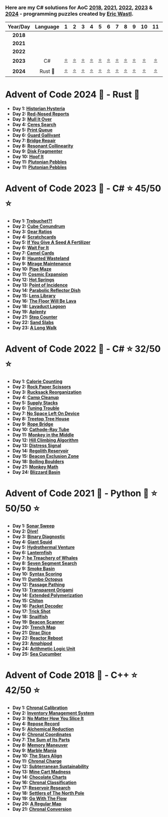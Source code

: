 ### Here are my C# solutions for AoC [2018](https://adventofcode.com/2018/), [2021](https://adventofcode.com/2021/), [2022](https://adventofcode.com/2022/), [2023](https://adventofcode.com/2023/) & [2024](https://adventofcode.com/2024/) - programming puzzles created by [Eric Wastl](http://was.tl/).

| Year/Day | Language    |      1     |      2     |      3     |      4     |      5     |      6     |      7     |      8     |      9     |     10     |     11     |     12     |     13     |     14     |     15     |     16     |     17     |     18     |     19     |     20     |     21     |     22     |     23     |     24     |     25     |
|:--------:|:-----------:|:----------:|:----------:|:----------:|:----------:|:----------:|:----------:|:----------:|:----------:|:----------:|:----------:|:----------:|:----------:|:----------:|:----------:|:----------:|:----------:|:----------:|:----------:|:----------:|:----------:|:----------:|:----------:|:----------:|:----------:|:----------:|
| **2018** |             |            |            |            |            |            |            |            |            |            |            |            |            |            |            |            |            |            |            |            |            |            |            |            |            |            |
| **2021** |             |            |            |            |            |            |            |            |            |            |            |            |            |            |            |            |            |            |            |            |            |            |            |            |            |            |
| **2022** |             |            |            |            |            |            |            |            |            |            |            |            |            |            |            |            |            |            |            |            |            |            |            |            |            |            |
| **2023** | C#          |[:star:][f1]|[:star:][f2]|[:star:][f3]|[:star:][f4]|[:star:][f5]|[:star:][f6]|[:star:][f7]|[:star:][f8]|[:star:][f9]|[:star:][fa]|[:star:][fb]|[:star:][fc]|[:star:][fd]|[:star:][fe]|[:star:][ff]|[:star:][fg]|            |[:star:][fi]|[:star:][fj]|            |[:star:][fl]|[:star:][fm]|[:star:][fn]|            |            |
| **2024** | Rust :crab: |[:star:][g1]|[:star:][g2]|[:star:][g3]|[:star:][g4]|[:star:][g5]|[:star:][g6]|[:star:][g7]|[:star:][g8]|[:star:][g9]|[:star:][ga]|[:star:][gb]|[:star:][gc]|            |            |            |            |            |            |            |            |            |            |            |            |            |

# Advent of Code 2024 :christmas_tree: - Rust :crab:

- **Day 1: [Historian Hysteria][g1]**
- **Day 2: [Red-Nosed Reports][g2]**
- **Day 3: [Mull It Over][g3]**
- **Day 4: [Ceres Search][g4]**
- **Day 5: [Print Queue][g5]**
- **Day 6: [Guard Gallivant][g6]**
- **Day 7: [Bridge Repair][g7]**
- **Day 8: [Resonant Collinearity][g8]**
- **Day 9: [Disk Fragmenter][g9]**
- **Day 10: [Hoof It][ga]**
- **Day 11: [Plutonian Pebbles][gb]**
- **Day 11: [Plutonian Pebbles][gc]**

[g1]: advent-of-code-2024/src/day_01.rs
[g2]: advent-of-code-2024/src/day_02.rs
[g3]: advent-of-code-2024/src/day_03.rs
[g4]: advent-of-code-2024/src/day_04.rs
[g5]: advent-of-code-2024/src/day_05.rs
[g6]: advent-of-code-2024/src/day_06.rs
[g7]: advent-of-code-2024/src/day_07.rs
[g8]: advent-of-code-2024/src/day_08.rs
[g9]: advent-of-code-2024/src/day_09.rs
[ga]: advent-of-code-2024/src/day_10.rs
[gb]: advent-of-code-2024/src/day_11.rs
[gc]: advent-of-code-2024/src/day_12.rs

# Advent of Code 2023 :christmas_tree: - C# :star: 45/50 :star:

- **Day 1: [Trebuchet?!](advent-of-code-2023/advent-of-code-2023/Solutions/Day_01.cs)**
- **Day 2: [Cube Conundrum](advent-of-code-2023/advent-of-code-2023/Solutions/Day_02.cs)**
- **Day 3: [Gear Ratios](advent-of-code-2023/advent-of-code-2023/Solutions/Day_03.cs)**
- **Day 4: [Scratchcards](advent-of-code-2023/advent-of-code-2023/Solutions/Day_04.cs)**
- **Day 5: [If You Give A Seed A Fertilizer](advent-of-code-2023/advent-of-code-2023/Solutions/Day_05.cs)**
- **Day 6: [Wait For It](advent-of-code-2023/advent-of-code-2023/Solutions/Day_06.cs)**
- **Day 7: [Camel Cards](advent-of-code-2023/advent-of-code-2023/Solutions/Day_07.cs)**
- **Day 8: [Haunted Wasteland](advent-of-code-2023/advent-of-code-2023/Solutions/Day_08.cs)**
- **Day 9: [Mirage Maintenance](advent-of-code-2023/advent-of-code-2023/Solutions/Day_09.cs)**
- **Day 10: [Pipe Maze](advent-of-code-2023/advent-of-code-2023/Solutions/Day_10.cs)**
- **Day 11: [Cosmic Expansion](advent-of-code-2023/advent-of-code-2023/Solutions/Day_11.cs)**
- **Day 12: [Hot Springs](advent-of-code-2023/advent-of-code-2023/Solutions/Day_12.cs)**
- **Day 13: [Point of Incidence](advent-of-code-2023/advent-of-code-2023/Solutions/Day_13.cs)**
- **Day 14: [Parabolic Reflector Dish](advent-of-code-2023/advent-of-code-2023/Solutions/Day_14.cs)**
- **Day 15: [Lens Library](advent-of-code-2023/advent-of-code-2023/Solutions/Day_15.cs)**
- **Day 16: [The Floor Will Be Lava](advent-of-code-2023/advent-of-code-2023/Solutions/Day_16.cs)**
- **Day 18: [Lavaduct Lagoon](advent-of-code-2023/advent-of-code-2023/Solutions/Day_18.cs)**
- **Day 19: [Aplenty](advent-of-code-2023/advent-of-code-2023/Solutions/Day_19.cs)**
- **Day 21: [Step Counter](advent-of-code-2023/advent-of-code-2023/Solutions/Day_21.cs)**
- **Day 22: [Sand Slabs](advent-of-code-2023/advent-of-code-2023/Solutions/Day_22.cs)**
- **Day 23: [A Long Walk](advent-of-code-2023/advent-of-code-2023/Solutions/Day_23.cs)**

[f1]: advent-of-code-2023/advent-of-code-2023/Solutions/Day_01.cs
[f2]: advent-of-code-2023/advent-of-code-2023/Solutions/Day_02.cs
[f3]: advent-of-code-2023/advent-of-code-2023/Solutions/Day_03.cs
[f4]: advent-of-code-2023/advent-of-code-2023/Solutions/Day_04.cs
[f5]: advent-of-code-2023/advent-of-code-2023/Solutions/Day_05.cs
[f6]: advent-of-code-2023/advent-of-code-2023/Solutions/Day_06.cs
[f7]: advent-of-code-2023/advent-of-code-2023/Solutions/Day_07.cs
[f8]: advent-of-code-2023/advent-of-code-2023/Solutions/Day_08.cs
[f9]: advent-of-code-2023/advent-of-code-2023/Solutions/Day_09.cs
[fa]: advent-of-code-2023/advent-of-code-2023/Solutions/Day_10.cs
[fb]: advent-of-code-2023/advent-of-code-2023/Solutions/Day_11.cs
[fc]: advent-of-code-2023/advent-of-code-2023/Solutions/Day_12.cs
[fd]: advent-of-code-2023/advent-of-code-2023/Solutions/Day_13.cs
[fe]: advent-of-code-2023/advent-of-code-2023/Solutions/Day_14.cs
[ff]: advent-of-code-2023/advent-of-code-2023/Solutions/Day_15.cs
[fg]: advent-of-code-2023/advent-of-code-2023/Solutions/Day_16.cs
[fi]: advent-of-code-2023/advent-of-code-2023/Solutions/Day_18.cs
[fj]: advent-of-code-2023/advent-of-code-2023/Solutions/Day_19.cs
[fl]: advent-of-code-2023/advent-of-code-2023/Solutions/Day_21.cs
[fm]: advent-of-code-2023/advent-of-code-2023/Solutions/Day_22.cs
[fn]: advent-of-code-2023/advent-of-code-2023/Solutions/Day_23.cs

# Advent of Code 2022 :christmas_tree: - C# :star: 32/50 :star:

- **Day 1: [Calorie Counting](advent-of-code-2022/AdventOfCode2022/Solutions/Day_01.cs)**
- **Day 2: [Rock Paper Scissors](advent-of-code-2022/AdventOfCode2022/Solutions/Day_02.cs)**
- **Day 3: [Rucksack Reorganization](advent-of-code-2022/AdventOfCode2022/Solutions/Day_03.cs)**
- **Day 4: [Camp Cleanup](advent-of-code-2022/AdventOfCode2022/Solutions/Day_04.cs)**
- **Day 5: [Supply Stacks](advent-of-code-2022/AdventOfCode2022/Solutions/Day_05.cs)**
- **Day 6: [Tuning Trouble](advent-of-code-2022/AdventOfCode2022/Solutions/Day_06.cs)**
- **Day 7: [No Space Left On Device](advent-of-code-2022/AdventOfCode2022/Solutions/Day_07.cs)**
- **Day 8: [Treetop Tree House](advent-of-code-2022/AdventOfCode2022/Solutions/Day_08.cs)**
- **Day 9: [Rope Bridge](advent-of-code-2022/AdventOfCode2022/Solutions/Day_09.cs)**
- **Day 10: [Cathode-Ray Tube](advent-of-code-2022/AdventOfCode2022/Solutions/Day_10.cs)**
- **Day 11: [Monkey in the Middle](advent-of-code-2022/AdventOfCode2022/Solutions/Day_11.cs)**
- **Day 12: [Hill Climbing Algorithm](advent-of-code-2022/AdventOfCode2022/Solutions/Day_12.cs)**
- **Day 13: [Distress Signal](advent-of-code-2022/AdventOfCode2022/Solutions/Day_13.cs)**
- **Day 14: [Regolith Reservoir](advent-of-code-2022/AdventOfCode2022/Solutions/Day_14.cs)**
- **Day 15: [Beacon Exclusion Zone](advent-of-code-2022/AdventOfCode2022/Solutions/Day_15.cs)**
- **Day 18: [Boiling Boulders](advent-of-code-2022/AdventOfCode2022/Solutions/Day_18.cs)**
- **Day 21: [Monkey Math](advent-of-code-2022/AdventOfCode2022/Solutions/Day_21.cs)**
- **Day 24: [Blizzard Basin](advent-of-code-2022/AdventOfCode2022/Solutions/Day_24.cs)**

# Advent of Code 2021 :christmas_tree: - Python :snake: :star: 50/50 :star:

- **Day 1: [Sonar Sweep](advent-of-code-2021/day_01.py)**
- **Day 2: [Dive!](advent-of-code-2021/day_02.py)**
- **Day 3: [Binary Diagnostic](advent-of-code-2021/day_03.py)**
- **Day 4: [Giant Squid](advent-of-code-2021/day_04.py)**
- **Day 5: [Hydrothermal Venture](advent-of-code-2021/day_05.py)**
- **Day 6: [Lanternfish](advent-of-code-2021/day_06.py)**
- **Day 7: [he Treachery of Whales](advent-of-code-2021/day_07.py)**
- **Day 8: [Seven Segment Search](advent-of-code-2021/day_08.py)**
- **Day 9: [Smoke Basin](advent-of-code-2021/day_09.py)**
- **Day 10: [Syntax Scoring](advent-of-code-2021/day_10.py)**
- **Day 11: [Dumbo Octopus](advent-of-code-2021/day_11.py)**
- **Day 12: [Passage Pathing](advent-of-code-2021/day_12.py)**
- **Day 13: [Transparent Origami](advent-of-code-2021/day_13.py)**
- **Day 14: [Extended Polymerization](advent-of-code-2021/day_14.py)**
- **Day 15: [Chiton](advent-of-code-2021/day_14.py)**
- **Day 16: [Packet Decoder](advent-of-code-2021/day_16.py)**
- **Day 17: [Trick Shot](advent-of-code-2021/day_17.py)**
- **Day 18: [Snailfish](advent-of-code-2021/day_18.py)**
- **Day 19: [Beacon Scanner](advent-of-code-2021/day_19.py)**
- **Day 20: [Trench Map](advent-of-code-2021/day_20.py)**
- **Day 21: [Dirac Dice](advent-of-code-2021/day_21.py)**
- **Day 22: [Reactor Reboot](advent-of-code-2021/day_21.py)**
- **Day 23: [Amphipod](advent-of-code-2021/day_21.py)**
- **Day 24: [Arithmetic Logic Unit](advent-of-code-2021/day_21.py)**
- **Day 25: [Sea Cucumber](advent-of-code-2021/day_21.py)**


# Advent of Code 2018 :christmas_tree: - C++ :star: 42/50 :star:

- **Day 1: [Chronal Calibration](advent-of-code-2018/Day_01.cpp)**
- **Day 2: [Inventory Management System](advent-of-code-2018/Day_02.cpp)**
- **Day 3: [No Matter How You Slice It](advent-of-code-2018/Day_03.cpp)**
- **Day 4: [Repose Record](advent-of-code-2018/Day_04.cpp)**
- **Day 5: [Alchemical Reduction](advent-of-code-2018/Day_05.cpp)**
- **Day 6: [Chronal Coordinates](advent-of-code-2018/Day_06.cpp)**
- **Day 7: [The Sum of Its Parts](advent-of-code-2018/Day_07.cpp)**
- **Day 8: [Memory Maneuver](advent-of-code-2018/Day_08.cpp)**
- **Day 9: [Marble Mania](advent-of-code-2018/Day_09.cpp)**
- **Day 10: [The Stars Align](advent-of-code-2018/Day_10.cpp)**
- **Day 11: [Chronal Charge](advent-of-code-2018/Day_11.cpp)**
- **Day 12: [Subterranean Sustainability](advent-of-code-2018/Day_12.cpp)**
- **Day 13: [Mine Cart Madness](advent-of-code-2018/Day_13.cpp)**
- **Day 14: [Chocolate Charts](advent-of-code-2018/Day_14.cpp)**
- **Day 16: [Chronal Classification](advent-of-code-2018/Day_16.cpp)**
- **Day 17: [Reservoir Research](advent-of-code-2018/Day_17.cpp)**
- **Day 18: [Settlers of The North Pole](advent-of-code-2018/Day_18.cpp)**
- **Day 19: [Go With The Flow](advent-of-code-2018/Day_19.cpp)**
- **Day 20: [A Regular Map](advent-of-code-2018/Day_20.cpp)**
- **Day 21: [Chronal Conversion](advent-of-code-2018/Day_21.cpp)**
